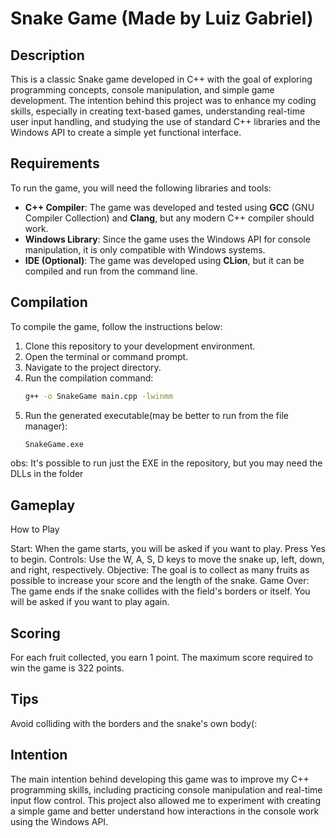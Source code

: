 # Snake Game (Made by Luiz Gabriel)

## Description

This is a classic Snake game developed in C++ with the goal of exploring programming concepts, console manipulation, and simple game development. The intention behind this project was to enhance my coding skills, especially in creating text-based games, understanding real-time user input handling, and studying the use of standard C++ libraries and the Windows API to create a simple yet functional interface.

## Requirements

To run the game, you will need the following libraries and tools:

- **C++ Compiler**: The game was developed and tested using **GCC** (GNU Compiler Collection) and **Clang**, but any modern C++ compiler should work.
- **Windows Library**: Since the game uses the Windows API for console manipulation, it is only compatible with Windows systems.
- **IDE (Optional)**: The game was developed using **CLion**, but it can be compiled and run from the command line.

## Compilation

To compile the game, follow the instructions below:

1. Clone this repository to your development environment.
2. Open the terminal or command prompt.
3. Navigate to the project directory.
4. Run the compilation command:
   ```bash
   g++ -o SnakeGame main.cpp -lwinmm
5. Run the generated executable(may be better to run from the file manager):
   ```bash
   SnakeGame.exe

obs: It's possible to run just the EXE in the repository, but you may need the DLLs in the folder

## Gameplay
How to Play

  Start: When the game starts, you will be asked if you want to play. Press Yes to begin.
  Controls: Use the W, A, S, D keys to move the snake up, left, down, and right, respectively.
  Objective: The goal is to collect as many fruits as possible to increase your score and the length of the snake.
  Game Over: The game ends if the snake collides with the field's borders or itself. You will be asked if you want to play again.

## Scoring

  For each fruit collected, you earn 1 point.
  The maximum score required to win the game is 322 points.

## Tips

  Avoid colliding with the borders and the snake's own body(:

## Intention

The main intention behind developing this game was to improve my C++ programming skills, including practicing console manipulation and real-time input flow control. This project also allowed me to experiment with creating a simple game and better understand how interactions in the console work using the Windows API.
